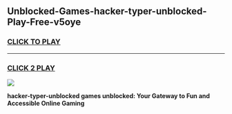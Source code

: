 
## Unblocked-Games-hacker-typer-unblocked-Play-Free-v5oye
<h3>
<a href="https://premium76.site?title=hacker-typer-unblocked&ref=21A">CLICK TO PLAY</a></h3>
<hr>

<h3>
<a href="https://premium76.site?title=hacker-typer-unblocked&ref=21A">CLICK 2 PLAY</a>
  
</h3>

<a href="https://premium76.site?title=hacker-typer-unblocked&ref=21A"><img src="https://clearcache.store/games.png"></a>


**hacker-typer-unblocked games unblocked: Your Gateway to Fun and Accessible Online Gaming**
